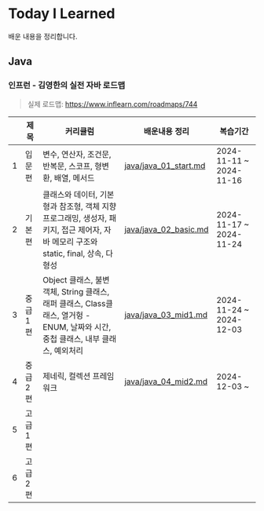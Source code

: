 # Today I Learned

배운 내용을 정리합니다.


## Java

### 인프런 - 김영한의 실전 자바 로드맵

> 실제 로드맵: https://www.inflearn.com/roadmaps/744

|   | 제목    | 커리큘럼                                                                                      | 배운내용 정리                                        | 복습기간                    |
|---|-------|-------------------------------------------------------------------------------------------|------------------------------------------------|-------------------------|
| 1 | 입문편   | 변수, 연산자, 조건문, 반복문, 스코프, 형변환, 배열, 메서드                                                      | [java/java_01_start.md](java/java_01_start.md) | 2024-11-11 ~ 2024-11-16 |
| 2 | 기본편   | 클래스와 데이터, 기본형과 참조형, 객체 지향 프로그래밍, 생성자, 패키지, 접근 제어자, 자바 메모리 구조와 static, final, 상속, 다형성      | [java/java_02_basic.md](java/java_02_basic.md) | 2024-11-17 ~ 2024-11-24 |
| 3 | 중급 1편 | Object 클래스, 불변 객체, String 클래스, 래퍼 클래스, Class클래스, 열거헝 - ENUM, 날짜와 시간, 중첩 클래스, 내부 클래스, 예외처리 | [java/java_03_mid1.md](java/java_03_mid1.md)   | 2024-11-24 ~ 2024-12-03 |
| 4 | 중급 2편 | 제네릭, 컬렉션 프레임워크                                                                            | [java/java_04_mid2.md](java/java_04_mid2.md)   | 2024-12-03 ~            |
| 5 | 고급 1편 |                                                                                           |                                                |                         |
| 6 | 고급 2편 |                                                                                           |                                                |                         |
